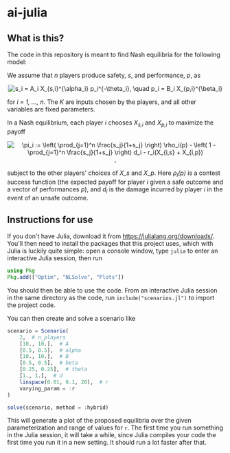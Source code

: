 # ai-julia

## What is this?

The code in this repository is meant to find Nash equilibria for the following model:

We assume that *n* players produce safety, *s*, and performance, *p*, as

<div style="text-align: center">

![s_i = A_i X_{s,i}^{\alpha_i} p_i^{-\theta_i}, \quad p_i = B_i X_{p,i}^{\beta_i}](https://latex.codecogs.com/svg.image?s_i&space;=&space;A_i&space;X_{s,i}^{\alpha_i}&space;p_i^{-\theta_i},&space;\quad&space;p_i&space;=&space;B_i&space;X_{p,i}^{\beta_i} "formula for p and s")

</div>

for *i = 1, ..., n*. The *K* are inputs chosen by the players, and all other variables are fixed parameters.

In a Nash equilibrium, each player *i* chooses *X<sub>s,i</sub>* and *X<sub>p,i</sub>* to maximize the payoff

<div style="text-align: center">

![\pi_i := \left( \prod_{j=1}^n \frac{s_j}{1+s_j} \right) \rho_i(p) - \left( 1 - \prod_{j=1}^n \frac{s_j}{1+s_j} \right) d_i - r_i(X_{i,s} + X_{i,p})](https://latex.codecogs.com/svg.image?\pi_i&space;:=&space;\left(&space;\prod_{j=1}^n&space;\frac{s_j}{1&plus;s_j}&space;\right)&space;\rho_i(p)&space;-&space;\left(&space;1&space;-&space;\prod_{j=1}^n&space;\frac{s_j}{1&plus;s_j}&space;\right)&space;d_i&space;-&space;r_i(X_{i,s}&space;&plus;&space;X_{i,p}) "formula for payoff"),

</div>

subject to the other players' choices of *X_s* and *X_p*. Here *ρ<sub>i</sub>(p)* is a contest success function (the expected payoff for player *i* given a safe outcome and a vector of performances *p*), and *d<sub>i</sub>* is the damage incurred by player *i* in the event of an unsafe outcome.


## Instructions for use

If you don't have Julia, download it from https://julialang.org/downloads/. You'll then need to install the packages that this project uses, which with Julia is luckily quite simple: open a console window, type `julia` to enter an interactive Julia session, then run
```julia
using Pkg
Pkg.add(["Optim", "NLSolve", "Plots"])
```
You should then be able to use the code. From an interactive Julia session in the same directory as the code, run `include("scenarios.jl")` to import the project code.

You can then create and solve a scenario like
```julia
scenario = Scenario(
    2,  # n_players
    [10., 10.],  # A
    [0.5, 0.5],  # alpha
    [10., 10.],  # B
    [0.5, 0.5],  # beta
    [0.25, 0.25],  # theta
    [1., 1.],  # d
    linspace(0.01, 0.1, 20),  # r
    varying_param = :r
)

solve(scenario, method = :hybrid)
```

This will generate a plot of the proposed equilibria over the given parameterization and range of values for `r`. The first time you run something in the Julia session, it will take a while, since Julia compiles your code the first time you run it in a new setting. It should run a lot faster after that.
